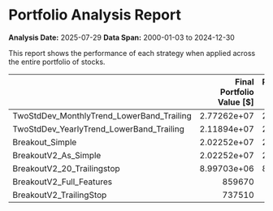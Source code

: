 # Portfolio Analysis Report

**Analysis Date:** 2025-07-29
**Data Span:** 2000-01-03 to 2024-12-30

This report shows the performance of each strategy when applied across the entire portfolio of stocks.

|                                           |   Final Portfolio Value [$] |   Portfolio Return [%] |   Max Drawdown [%] |
|:------------------------------------------|----------------------------:|-----------------------:|-------------------:|
| TwoStdDev_MonthlyTrend_LowerBand_Trailing |                 2.77262e+07 |               27626.2  |           -57.9807 |
| TwoStdDev_YearlyTrend_LowerBand_Trailing  |                 2.11894e+07 |               21089.4  |           -54.7357 |
| Breakout_Simple                           |                 2.02252e+07 |               20125.2  |           -56.1048 |
| BreakoutV2_As_Simple                      |                 2.02252e+07 |               20125.2  |           -56.1048 |
| BreakoutV2_20_Trailingstop                |                 8.99703e+06 |                8897.03 |           -27.9513 |
| BreakoutV2_Full_Features                  |            859670           |                 759.67 |           -13.8805 |
| BreakoutV2_TrailingStop                   |            737510           |                 637.51 |           -23.0354 |